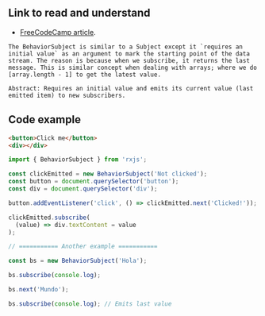 ## Link to read and understand

- [FreeCodeCamp article](https://www.freecodecamp.org/news/an-introduction-to-subjects-in-reactive-programming-bbdc8fed7b6/).

```
The BehaviorSubject is similar to a Subject except it `requires an initial value` as an argument to mark the starting point of the data stream. The reason is because when we subscribe, it returns the last message. This is similar concept when dealing with arrays; where we do [array.length - 1] to get the latest value.

Abstract: Requires an initial value and emits its current value (last emitted item) to new subscribers.
```

## Code example

```html
<button>Click me</button>
<div></div>
```

```ts
import { BehaviorSubject } from 'rxjs';

const clickEmitted = new BehaviorSubject('Not clicked');
const button = document.querySelector('button');
const div = document.querySelector('div');

button.addEventListener('click', () => clickEmitted.next('Clicked!'));

clickEmitted.subscribe(
  (value) => div.textContent = value
);

// =========== Another example ===========

const bs = new BehaviorSubject('Hola');

bs.subscribe(console.log);

bs.next('Mundo');

bs.subscribe(console.log); // Emits last value
```
